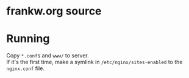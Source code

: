 # frankw.org source

# Running
Copy `*.conf`s and `www/` to server.  
If it's the first time, make a symlink in `/etc/nginx/sites-enabled` to the `nginx.conf` file.  
